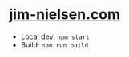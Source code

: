 # [jim-nielsen.com](https://www.jim-nielsen.com)

- Local dev: `npm start`
- Build: `npm run build`
